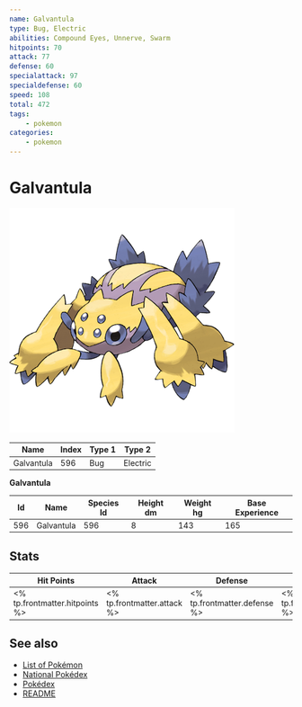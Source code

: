 ```yaml
---
name: Galvantula
type: Bug, Electric
abilities: Compound Eyes, Unnerve, Swarm
hitpoints: 70
attack: 77
defense: 60
specialattack: 97
specialdefense: 60
speed: 108
total: 472
tags:
    - pokemon
categories:
    - pokemon
---
```


# Galvantula


![Galvantula](images/596.png)

| **Name** | **Index** | **Type 1** | **Type 2** |
|----|----|----|----|
| Galvantula | 596 | Bug | Electric  |

**Galvantula** 




| **Id** | **Name** | **Species Id** | **Height dm** | **Weight hg** | **Base Experience** |
|--------|----------|----------------|------------|------------|---------------------|
| 596 | Galvantula | 596 | 8 | 143 | 165 |



## Stats

| **Hit Points** | **Attack** | **Defense** | **Special Attack** | **Special Defense** | **Speed** | **Total** |
|----------------|------------|-------------|--------------------|---------------------|-----------|-----------|
| <% tp.frontmatter.hitpoints %> | <% tp.frontmatter.attack %> | <% tp.frontmatter.defense %> | <% tp.frontmatter.specialattack %> | <% tp.frontmatter.specialdefense %> | <% tp.frontmatter.speed %> | <% tp.frontmatter.total %> |

## See also

- [List of Pokémon](../pokemon.md)
- [National Pokédex](../national_pokedex.md)
- [Pokédex](../pokedex.md)
- [README](../README.md)
